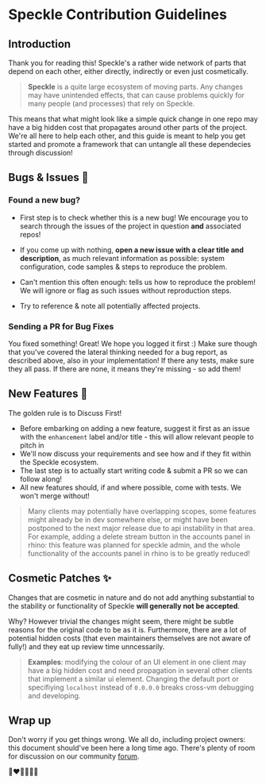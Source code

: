 # Speckle Contribution Guidelines

## Introduction

Thank you for reading this! Speckle's a rather wide network of parts that depend on each other, either directly, indirectly or even just cosmetically.

> **Speckle** is a quite large ecosystem of moving parts. Any changes may have unintended effects, that can cause problems quickly for many people (and processes) that rely on Speckle.

This means that what might look like a simple quick change in one repo may have a big hidden cost that propagates around other parts of the project. We're all here to help each other, and this guide is meant to help you get started and promote a framework that can untangle all these dependecies through discussion!

## Bugs & Issues 🐞

### Found a new bug?

- First step is to check whether this is a new bug! We encourage you to search through the issues of the project in question **and** associated repos!

- If you come up with nothing, **open a new issue with a clear title and description**, as much relevant information as possible: system configuration, code samples & steps to reproduce the problem.

- Can't mention this often enough: tells us how to reproduce the problem! We will ignore or flag as such issues without reproduction steps.

- Try to reference & note all potentially affected projects.

### Sending a PR for Bug Fixes

You fixed something! Great! We hope you logged it first :) Make sure though that you've covered the lateral thinking needed for a bug report, as described above, also in your implementation! If there any tests, make sure they all pass. If there are none, it means they're missing - so add them!

## New Features 🎉

The golden rule is to Discuss First!

- Before embarking on adding a new feature, suggest it first as an issue with the `enhancement` label and/or title - this will allow relevant people to pitch in
- We'll now discuss your requirements and see how and if they fit within the Speckle ecosystem.
- The last step is to actually start writing code & submit a PR so we can follow along!
- All new features should, if and where possible, come with tests. We won't merge without!

> Many clients may potentially have overlapping scopes, some features might already be in dev somewhere else, or might have been postponed to the next major release due to api instability in that area. For example, adding a delete stream button in the accounts panel in rhino: this feature was planned for speckle admin, and the whole functionality of the accounts panel in rhino is to be greatly reduced!

## Cosmetic Patches ✨

Changes that are cosmetic in nature and do not add anything substantial to the stability or functionality of Speckle **will generally not be accepted**.

Why? However trivial the changes might seem, there might be subtle reasons for the original code to be as it is. Furthermore, there are a lot of potential hidden costs (that even maintainers themselves are not aware of fully!) and they eat up review time unncessarily.

> **Examples**: modifying the colour of an UI element in one client may have a big hidden cost and need propagation in several other clients that implement a similar ui element. Changing the default port or specifiying `localhost` instead of `0.0.0.0` breaks cross-vm debugging and developing.

## Wrap up

Don't worry if you get things wrong. We all do, including project owners: this document should've been here a long time ago. There's plenty of room for discussion on our community [forum](https://speckle.community).

🙌❤️💙💚💜🙌
